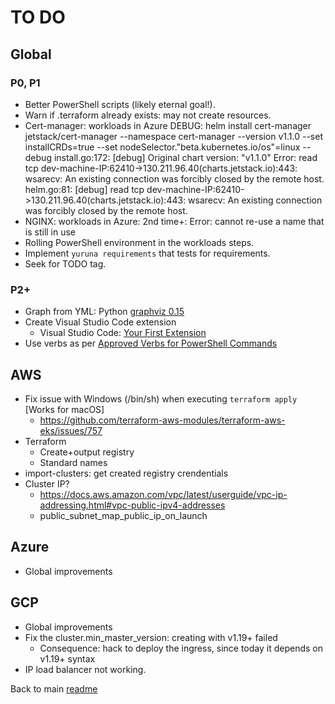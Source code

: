 # TO DO

## Global

### P0, P1

- Better PowerShell scripts (likely eternal goal!).
- Warn if .terraform already exists: may not create resources.
- Cert-manager: workloads in Azure
DEBUG: helm install cert-manager jetstack/cert-manager --namespace cert-manager --version v1.1.0 --set installCRDs=true
 --set nodeSelector."beta\.kubernetes\.io/os"=linux --debug
install.go:172: [debug] Original chart version: "v1.1.0"
Error: read tcp dev-machine-IP:62410->130.211.96.40(charts.jetstack.io):443: wsarecv: An existing connection was forcibly closed by the remote host.
helm.go:81: [debug] read tcp dev-machine-IP:62410->130.211.96.40(charts.jetstack.io):443: wsarecv: An existing connection was forcibly closed by the remote host.
- NGINX: workloads in Azure: 2nd time+: Error: cannot re-use a name that is still in use
- Rolling PowerShell environment in the workloads steps.
- Implement `yuruna requirements` that tests for requirements.
- Seek for TODO tag.

### P2+

- Graph from YML: Python [graphviz 0.15](https://pypi.org/project/graphviz/)
- Create Visual Studio Code extension
  - Visual Studio Code: [Your First Extension](https://code.visualstudio.com/api/get-started/your-first-extension)
- Use verbs as per [Approved Verbs for PowerShell Commands](https://docs.microsoft.com/en-us/powershell/scripting/developer/cmdlet/approved-verbs-for-windows-powershell-commands?view=powershell-7.1)

## AWS

- Fix issue with Windows (/bin/sh) when executing `terraform apply` [Works for macOS]
  - <https://github.com/terraform-aws-modules/terraform-aws-eks/issues/757>
- Terraform
  - Create+output registry
  - Standard names
- import-clusters: get created registry crendentials
- Cluster IP?
  - <https://docs.aws.amazon.com/vpc/latest/userguide/vpc-ip-addressing.html#vpc-public-ipv4-addresses>
  - public_subnet_map_public_ip_on_launch

## Azure

- Global improvements

## GCP

- Global improvements
- Fix the cluster.min_master_version: creating with v1.19+ failed
  - Consequence: hack to deploy the ingress, since today it depends on v1.19+ syntax
- IP load balancer not working.

Back to main [readme](../README.md)
